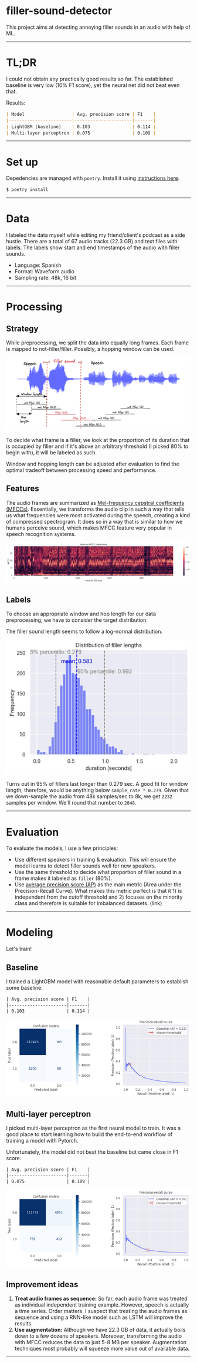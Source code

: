 # filler-sound-detector
This project aims at detecting annoying filler sounds in an audio with help of ML.

---

# TL;DR

I could not obtain any practically good results so far. The established baseline is very low (10% F1 score), yet the neural net did not beat even that.

Results:
```markdown
| Model                  | Avg. precision score | F1    |
|------------------------|----------------------|-------|
| LightGBM (baseline)    | 0.103                | 0.114 |
| Multi-layer perceptron | 0.075                | 0.109 |
```

---

# Set up
Depedencies are managed with `poetry`. Install it using [instructions here](https://python-poetry.org/docs/#installation).

```bash
$ poetry install
```

---

# Data
I labeled the data myself while editing my friend/client's podcast as a side hustle. There are a total of 67 audio tracks (22.3 GB) and text files with labels. The labels show start and end timestamps of the audio with filler sounds.
- Language: Spanish
- Format: Waveform audio
- Sampling rate: 48k, 16 bit

---

# Processing

## Strategy

While preprocessing, we split the data into equally long frames. Each frame is mapped to not-filler/filler. Possibly, a hopping window can be used.

![](img/stragegy-1.png)

To decide what frame is a filler, we look at the proportion of its duration that is occupied by filler and if it's above an arbitrary threshold (I picked 80% to begin with), it will be labeled as such.

Window and hopping length can be adjusted after evaluation to find the optimal tradeoff between processing speed and performance.

## Features

The audio frames are summarized as [Mel-frequency cepstral coefficients (MFCCs)](https://en.wikipedia.org/wiki/Mel-frequency_cepstrum). Essentially, we transforms the audio clip in such a way that tells us what frequencies were most activated during the speech, creating a kind of compressed spectrogram. It does so in a way that is similar to how we humans perceive sound, which makes MFCC feature very popular in speech recognition systems.

![](img/mfcc.png)

## Labels

To choose an appropriate window and hop length for our data preprocessing, we have to consider the target distribution.

The filler sound length seems to follow a log-normal distribution. 

![](img/target_distribution.jpg)

Turns out in 95% of fillers last longer than 0.279 sec. A good fit for window length, therefore, would be anything below `sample_rate * 0.279`. Given that we down-sample the audio from 48k samples/sec to 8k, we get `2232` samples per window. We'll round that number to `2048`.

---

# Evaluation

To evaluate the models, I use a few principles:
- Use different speakers in training & evaluation. This will ensure the model learns to detect filler sounds well for new speakers.
- Use the same threshold to decide what proportion of filler sound in a frame makes it labeled as `filler` (80%).   
- Use [average precision score (AP)](https://scikit-learn.org/stable/modules/generated/sklearn.metrics.average_precision_score.html) as the main metric (Area under the Precision-Recall Curve). What makes this metric perfect is that it 1) is independent from the cutoff threshold and 2) focuses on the minority class and therefore is suitable for imbalanced datasets. (link)

---

# Modeling

Let's train!

## Baseline

I trained a LightGBM model with reasonable default parameters to establish some baseline.  

```
| Avg. precision score | F1    |
|----------------------|-------|
| 0.103                | 0.114 |
```

![](img/results-lgbm.png)

## Multi-layer perceptron

I picked multi-layer perceptron as the first neural model to train. It was a good place to start learning how to build the end-to-end workflow of training a model with Pytorch. 

Unfortunately, the model did not beat the baseline but came close in F1 score.

```
| Avg. precision score | F1    |
|----------------------|-------|
| 0.075                | 0.109 |
```

![](img/results-mlp.png)

## Improvement ideas

1. **Treat audio frames as sequence:** So far, each audio frame was treated as individual independent training example. However, speech is actually a time series. Order matters. I suspect that treating the audio frames as sequence and using a RNN-like model such as LSTM will improve the results.
2. **Use augmentation:** Although we have 22.3 GB of data, it actually boils down to a few dozens of speakers. Moreover, transforming the audio with MFCC reduces the data to just 5-8 MB per speaker. Augmentation techniques most probably will squeeze more value out of available data.

---
